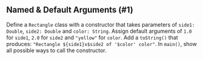 ## Named & Default Arguments (#1)

Define a `Rectangle` class with a constructor that takes parameters of `side1:
Double`, `side2: Double` and `color: String`. Assign default arguments of `1.0`
for `side1`, `2.0` for `side2` and `"yellow"` for `color`. Add a `toString()`
that produces: `"Rectangle ${side1}x$side2 of '$color' color"`. In `main()`,
show all possible ways to call the constructor.